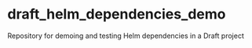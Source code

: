 # draft_helm_dependencies_demo
Repository for demoing and testing Helm dependencies in a Draft project
